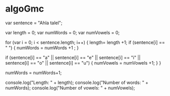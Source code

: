 # algoGmc

 
var sentence = "Ahla talel";
 
var length = 0;
var numWords = 0;
var numVowels = 0;

 for (var i = 0; i < sentence.length; i++) {
   length= length +1;
  if (sentence[i] == " ") {
     numWords = numWords +1 ;
  }

   if (sentence[i] == "a" || sentence[i] == "e" || sentence[i] == "i" || sentence[i] == "o" || sentence[i] == "u") {
     numVowels =  numVowels +1;
  }
}

 numWords = numWords+1;

 console.log("Length: " + length);
console.log("Number of words: " + numWords);
console.log("Number of vowels: " + numVowels);
